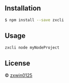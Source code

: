 ## Installation

```bash
$ npm install --save zxcli
```

## Usage

```bash
zxcli node myNodeProject
```

## License

© [zxwin0125](https://github.com/zxwin0125)
